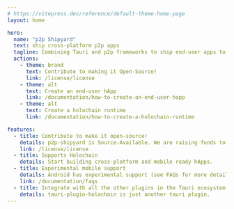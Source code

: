 ```yaml
---
# https://vitepress.dev/reference/default-theme-home-page
layout: home

hero:
  name: "p2p Shipyard"
  text: ship cross-platform p2p apps
  tagline: Combining Tauri and p2p frameworks to ship end-user apps to Android, Linux, MacOS and Windows
  actions:
    - theme: brand
      text: Contribute to making it Open-Source!
      link: /license/license
    - theme: alt
      text: Create an end-user hApp
      link: /documentation/how-to-create-an-end-user-happ
    - theme: alt
      text: Create a holochain runtime
      link: /documentation/how-to-create-a-holochain-runtime

features:
  - title: Contribute to make it open-source!
    details: p2p-shipyard is Source-Available. We are raising funds to make it Open Source.
    link: /license/license
  - title: Supports Holochain
    details: Start building cross-platform and mobile ready hApps.
  - title: Experimental mobile support
    details: Android has experimental support (see FAQs for more details), iOS support coming soon.
    link: /documentation/faqs
  - title: Integrate with all the other plugins in the Tauri ecosystem
    details: tauri-plugin-holochain is just another tauri plugin.
---
```



